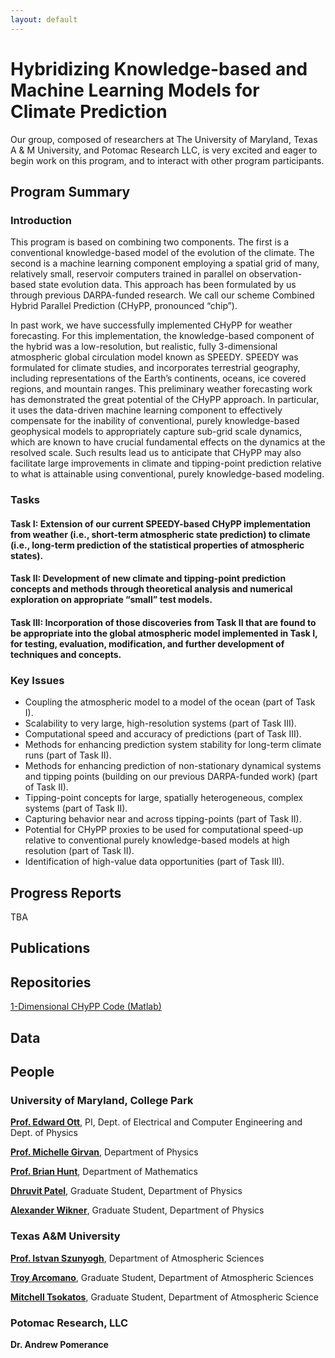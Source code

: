 ```yaml
---
layout: default
---
```


# Hybridizing Knowledge-based and Machine Learning Models for Climate Prediction

Our group, composed of researchers at The University of Maryland, Texas A & M University, and Potomac Research LLC, is very excited and eager to begin work on this program, and to interact with other program participants.

## Program Summary
### Introduction
This program is based on combining two components. The first is a conventional knowledge-based model of the evolution of the climate. The second is a machine learning component employing a spatial grid of many, relatively small, reservoir computers trained in parallel on observation-based state evolution data. This approach has been formulated by us through previous DARPA-funded research. We call our scheme Combined Hybrid Parallel Prediction (CHyPP, pronounced “chip”).

In past work, we have successfully implemented CHyPP for weather forecasting. For this implementation, the knowledge-based component of the hybrid was a low-resolution, but realistic, fully 3-dimensional atmospheric global circulation model known as SPEEDY. SPEEDY was formulated for climate studies, and incorporates terrestrial geography, including representations of the Earth’s continents, oceans, ice covered regions, and mountain ranges. This preliminary weather forecasting work has demonstrated the great potential of the CHyPP approach. In particular, it uses the data-driven machine learning component to effectively compensate for the inability of conventional, purely knowledge-based geophysical models to appropriately capture sub-grid scale dynamics, which are known to have crucial fundamental effects on the dynamics at the resolved scale. Such results lead us to anticipate that CHyPP may also facilitate large improvements in climate and tipping-point prediction relative to what is attainable using conventional, purely knowledge-based modeling.

### Tasks
#### **Task I**: Extension of our current SPEEDY-based CHyPP implementation from weather (i.e., short-term atmospheric state prediction) to climate (i.e., long-term prediction of the statistical properties of atmospheric states).
#### **Task II**: Development of new climate and tipping-point prediction concepts and methods through theoretical analysis and numerical exploration on appropriate “small” test models.
#### **Task III**: Incorporation of those discoveries from Task II that are found to be appropriate into the global atmospheric model implemented in Task I, for testing, evaluation, modification, and further development of techniques and concepts.

### Key Issues
- Coupling the atmospheric model to a model of the ocean (part of Task I).
- Scalability to very large, high-resolution systems (part of Task III).
- Computational speed and accuracy of predictions (part of Task III).
- Methods for enhancing prediction system stability for long-term climate runs (part of Task II).
- Methods for enhancing prediction of non-stationary dynamical systems and tipping points (building on our previous DARPA-funded work) (part of Task II).
- Tipping-point concepts for large, spatially heterogeneous, complex systems (part of Task II).
- Capturing behavior near and across tipping-points (part of Task II).
- Potential for CHyPP proxies to be used for computational speed-up relative to conventional purely knowledge-based models at high resolution (part of Task II).
- Identification of high-value data opportunities (part of Task III).


## Progress Reports

TBA

## Publications



## Repositories

[1-Dimensional CHyPP Code (Matlab)](https://github.com/awikner/CHyPP)

## Data

## People

### University of Maryland, College Park
[**Prof. Edward Ott**](https://scholar.google.com/citations?user=z7boxkkAAAAJ&hl=en), PI, Dept. of Electrical and Computer Engineering and Dept. of Physics

[**Prof. Michelle Girvan**](https://scholar.google.com/citations?user=npKBI-oAAAAJ&hl=en), Department of Physics

[**Prof. Brian Hunt**](https://scholar.google.com/citations?user=ten7UlMAAAAJ&hl=en), Department of Mathematics

[**Dhruvit Patel**](https://scholar.google.com/citations?user=mx7LoLsAAAAJ&hl=en), Graduate Student, Department of Physics

[**Alexander Wikner**](https://scholar.google.com/citations?user=J7dAtysAAAAJ&hl=en), Graduate Student, Department of Physics

### Texas A&M University
[**Prof. Istvan Szunyogh**](https://scholar.google.com/citations?user=L4JW_JUAAAAJ&hl=en), Department of Atmospheric Sciences

[**Troy Arcomano**](https://scholar.google.com/citations?user=SBeD6doAAAAJ&hl=en), Graduate Student, Department of Atmospheric Sciences

[**Mitchell Tsokatos**](https://atmo.tamu.edu/people/profiles/students/tsokatosmitchell.html), Graduate Student, Department of Atmospheric Science

### Potomac Research, LLC
**Dr. Andrew Pomerance**

